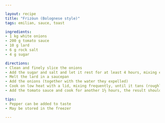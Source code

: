 ```yaml
---

layout: recipe
title: "Frizòun (Bolognese style)"
tags: emilian, sauce, toast

ingredients:
- 1 kg white onions
- 200 g tomato sauce
- 10 g lard
- 6 g rock salt
- 4 g sugar

directions:
- Clean and finely slice the onions
- Add the sugar and salt and let it rest for at least 4 hours, mixing every so often
- Melt the lard in a saucepan
- Add the onions (together with the water they expelled)
- Cook on low heat with a lid, mixing frequently, until it tans (roughly 2 hours)
- Add the tomato sauce and cook for another 1½ hours, the result should be a somewhat creamy mixture

tips:
- Pepper can be added to taste
- May be stored in the freezer

---
```

